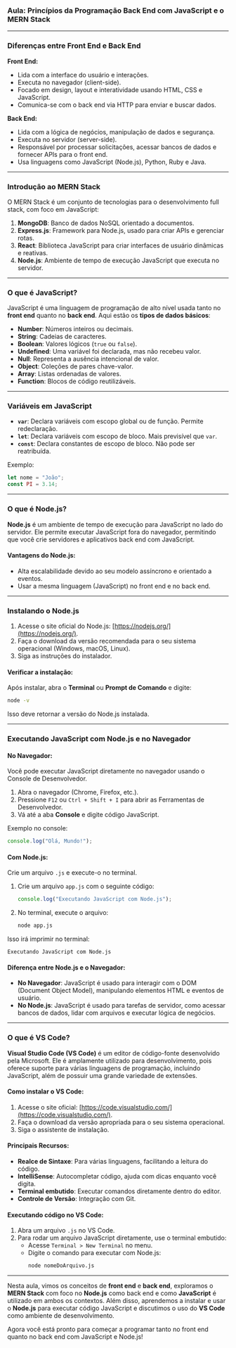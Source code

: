 ### Aula: Princípios da Programação Back End com JavaScript e o MERN Stack

---

### **Diferenças entre Front End e Back End**

**Front End:**
- Lida com a interface do usuário e interações.
- Executa no navegador (client-side).
- Focado em design, layout e interatividade usando HTML, CSS e JavaScript.
- Comunica-se com o back end via HTTP para enviar e buscar dados.

**Back End:**
- Lida com a lógica de negócios, manipulação de dados e segurança.
- Executa no servidor (server-side).
- Responsável por processar solicitações, acessar bancos de dados e fornecer APIs para o front end.
- Usa linguagens como JavaScript (Node.js), Python, Ruby e Java.

---

### **Introdução ao MERN Stack**

O MERN Stack é um conjunto de tecnologias para o desenvolvimento full stack, com foco em JavaScript:

1. **MongoDB**: Banco de dados NoSQL orientado a documentos.
2. **Express.js**: Framework para Node.js, usado para criar APIs e gerenciar rotas.
3. **React**: Biblioteca JavaScript para criar interfaces de usuário dinâmicas e reativas.
4. **Node.js**: Ambiente de tempo de execução JavaScript que executa no servidor.

---

### **O que é JavaScript?**

JavaScript é uma linguagem de programação de alto nível usada tanto no **front end** quanto no **back end**. Aqui estão os **tipos de dados básicos**:

- **Number**: Números inteiros ou decimais.
- **String**: Cadeias de caracteres.
- **Boolean**: Valores lógicos (`true` ou `false`).
- **Undefined**: Uma variável foi declarada, mas não recebeu valor.
- **Null**: Representa a ausência intencional de valor.
- **Object**: Coleções de pares chave-valor.
- **Array**: Listas ordenadas de valores.
- **Function**: Blocos de código reutilizáveis.

---

### **Variáveis em JavaScript**

- **`var`**: Declara variáveis com escopo global ou de função. Permite redeclaração.
- **`let`**: Declara variáveis com escopo de bloco. Mais previsível que `var`.
- **`const`**: Declara constantes de escopo de bloco. Não pode ser reatribuída.

Exemplo:
```javascript
let nome = "João";
const PI = 3.14;
```

---

### **O que é Node.js?**

**Node.js** é um ambiente de tempo de execução para JavaScript no lado do servidor. Ele permite executar JavaScript fora do navegador, permitindo que você crie servidores e aplicativos back end com JavaScript.

#### **Vantagens do Node.js**:
- Alta escalabilidade devido ao seu modelo assíncrono e orientado a eventos.
- Usar a mesma linguagem (JavaScript) no front end e no back end.

---

### **Instalando o Node.js**

1. Acesse o site oficial do Node.js: [https://nodejs.org/](https://nodejs.org/).
2. Faça o download da versão recomendada para o seu sistema operacional (Windows, macOS, Linux).
3. Siga as instruções do instalador.

#### **Verificar a instalação:**
Após instalar, abra o **Terminal** ou **Prompt de Comando** e digite:
```bash
node -v
```
Isso deve retornar a versão do Node.js instalada.

---

### **Executando JavaScript com Node.js e no Navegador**

#### **No Navegador:**
Você pode executar JavaScript diretamente no navegador usando o Console de Desenvolvedor.

1. Abra o navegador (Chrome, Firefox, etc.).
2. Pressione `F12` ou `Ctrl + Shift + I` para abrir as Ferramentas de Desenvolvedor.
3. Vá até a aba **Console** e digite código JavaScript.

Exemplo no console:
```javascript
console.log("Olá, Mundo!");
```

#### **Com Node.js:**
Crie um arquivo `.js` e execute-o no terminal.

1. Crie um arquivo `app.js` com o seguinte código:
   ```javascript
   console.log("Executando JavaScript com Node.js");
   ```

2. No terminal, execute o arquivo:
   ```bash
   node app.js
   ```

Isso irá imprimir no terminal:
```
Executando JavaScript com Node.js
```

#### **Diferença entre Node.js e o Navegador:**
- **No Navegador**: JavaScript é usado para interagir com o DOM (Document Object Model), manipulando elementos HTML e eventos de usuário.
- **No Node.js**: JavaScript é usado para tarefas de servidor, como acessar bancos de dados, lidar com arquivos e executar lógica de negócios.

---

### **O que é VS Code?**

**Visual Studio Code (VS Code)** é um editor de código-fonte desenvolvido pela Microsoft. Ele é amplamente utilizado para desenvolvimento, pois oferece suporte para várias linguagens de programação, incluindo JavaScript, além de possuir uma grande variedade de extensões.

#### **Como instalar o VS Code:**

1. Acesse o site oficial: [https://code.visualstudio.com/](https://code.visualstudio.com/).
2. Faça o download da versão apropriada para o seu sistema operacional.
3. Siga o assistente de instalação.

#### **Principais Recursos:**
- **Realce de Sintaxe**: Para várias linguagens, facilitando a leitura do código.
- **IntelliSense**: Autocompletar código, ajuda com dicas enquanto você digita.
- **Terminal embutido**: Executar comandos diretamente dentro do editor.
- **Controle de Versão**: Integração com Git.

#### **Executando código no VS Code:**
1. Abra um arquivo `.js` no VS Code.
2. Para rodar um arquivo JavaScript diretamente, use o terminal embutido:
   - Acesse `Terminal > New Terminal` no menu.
   - Digite o comando para executar com Node.js:
     ```bash
     node nomeDoArquivo.js
     ```

---

Nesta aula, vimos os conceitos de **front end** e **back end**, exploramos o **MERN Stack** com foco no **Node.js** como back end e como **JavaScript** é utilizado em ambos os contextos. Além disso, aprendemos a instalar e usar o **Node.js** para executar código JavaScript e discutimos o uso do **VS Code** como ambiente de desenvolvimento.

Agora você está pronto para começar a programar tanto no front end quanto no back end com JavaScript e Node.js!